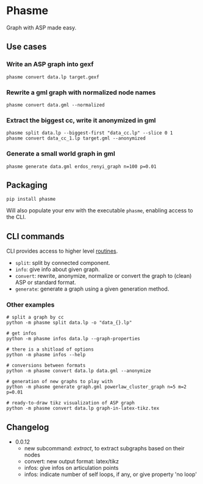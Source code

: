 # Phasme
Graph with ASP made easy.



## Use cases

### Write an ASP graph into gexf

    phasme convert data.lp target.gexf

### Rewrite a gml graph with normalized node names

    phasme convert data.gml --normalized

### Extract the biggest cc, write it anonymized in gml

    phasme split data.lp --biggest-first "data_cc.lp" --slice 0 1
    phasme convert data_cc_1.lp target.gml --anonymized

### Generate a small world graph in gml

    phasme generate data.gml erdos_renyi_graph n=100 p=0.01


## Packaging

    pip install phasme

Will also populate your env with the executable `phasme`,
enabling access to the CLI.


## CLI commands
CLI provides access to higher level [routines](phasme/routines.py).

- `split`: split by connected component.
- `info`: give info about given graph.
- `convert`: rewrite, anonymize, normalize or convert the graph to (clean) ASP or standard format.
- `generate`: generate a graph using a given generation method.
<!-- - `compress`: produce the powergraph compression of given graph as a bubble file -->
<!-- - ``:  -->

### Other examples

    # split a graph by cc
    python -m phasme split data.lp -o "data_{}.lp"

    # get infos
    python -m phasme infos data.lp --graph-properties

    # there is a shitload of options
    python -m phasme infos --help

    # conversions between formats
    python -m phasme convert data.lp data.gml --anonymize

    # generation of new graphs to play with
    python -m phasme generate graph.gml powerlaw_cluster_graph n=5 m=2 p=0.01

    # ready-to-draw tikz visualization of ASP graph
    python -m phasme convert data.lp graph-in-latex-tikz.tex


## Changelog

- 0.0.12
    - new subcommand: *extract*, to extract subgraphs based on their nodes
    - convert: new output format: latex/tikz
    - infos: give infos on articulation points
    - infos: indicate number of self loops, if any, or give property 'no loop'
